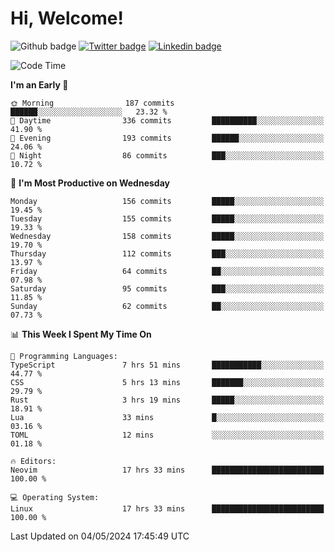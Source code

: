   # Hi, Welcome!
  ![Github badge](https://img.shields.io/github/followers/kraken-afk.svg?style=social&label=Follow&maxAge=2592000)
  [![Twitter badge](https://img.shields.io/badge/-Twitter-00acee?style=flat-square&logo=Twitter&logoColor=white)](https://twitter.com/trshppl)
  [![Linkedin badge](https://img.shields.io/badge/LinkedIn-0077B5?style=flat-square&logo=linkedin&logoColor=white)](https://www.linkedin.com/in/noveanrer)
<!--START_SECTION:waka-->
![Code Time](http://img.shields.io/badge/Code%20Time-180%20hrs%2011%20mins-blue)

**I'm an Early 🐤** 

```text
🌞 Morning                187 commits         ██████░░░░░░░░░░░░░░░░░░░   23.32 % 
🌆 Daytime                336 commits         ██████████░░░░░░░░░░░░░░░   41.90 % 
🌃 Evening                193 commits         ██████░░░░░░░░░░░░░░░░░░░   24.06 % 
🌙 Night                  86 commits          ███░░░░░░░░░░░░░░░░░░░░░░   10.72 % 
```
📅 **I'm Most Productive on Wednesday** 

```text
Monday                   156 commits         █████░░░░░░░░░░░░░░░░░░░░   19.45 % 
Tuesday                  155 commits         █████░░░░░░░░░░░░░░░░░░░░   19.33 % 
Wednesday                158 commits         █████░░░░░░░░░░░░░░░░░░░░   19.70 % 
Thursday                 112 commits         ███░░░░░░░░░░░░░░░░░░░░░░   13.97 % 
Friday                   64 commits          ██░░░░░░░░░░░░░░░░░░░░░░░   07.98 % 
Saturday                 95 commits          ███░░░░░░░░░░░░░░░░░░░░░░   11.85 % 
Sunday                   62 commits          ██░░░░░░░░░░░░░░░░░░░░░░░   07.73 % 
```


📊 **This Week I Spent My Time On** 

```text
💬 Programming Languages: 
TypeScript               7 hrs 51 mins       ███████████░░░░░░░░░░░░░░   44.77 % 
CSS                      5 hrs 13 mins       ███████░░░░░░░░░░░░░░░░░░   29.79 % 
Rust                     3 hrs 19 mins       █████░░░░░░░░░░░░░░░░░░░░   18.91 % 
Lua                      33 mins             █░░░░░░░░░░░░░░░░░░░░░░░░   03.16 % 
TOML                     12 mins             ░░░░░░░░░░░░░░░░░░░░░░░░░   01.18 % 

🔥 Editors: 
Neovim                   17 hrs 33 mins      █████████████████████████   100.00 % 

💻 Operating System: 
Linux                    17 hrs 33 mins      █████████████████████████   100.00 % 
```


 Last Updated on 04/05/2024 17:45:49 UTC
<!--END_SECTION:waka-->